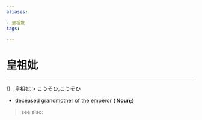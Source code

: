 ```yaml
---
aliases:
    
- 皇祖妣
tags:
    
---
```


# 皇祖妣
---
1).
,皇祖妣 > こうそひ,こうそひ

- deceased grandmother of the emperor
**( Noun;)**
> see also: 
            